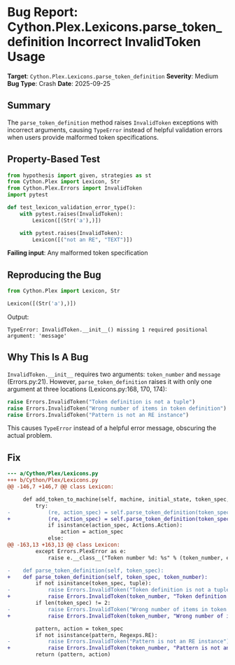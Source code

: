 # Bug Report: Cython.Plex.Lexicons.parse_token_definition Incorrect InvalidToken Usage

**Target**: `Cython.Plex.Lexicons.parse_token_definition`
**Severity**: Medium
**Bug Type**: Crash
**Date**: 2025-09-25

## Summary

The `parse_token_definition` method raises `InvalidToken` exceptions with incorrect arguments, causing `TypeError` instead of helpful validation errors when users provide malformed token specifications.

## Property-Based Test

```python
from hypothesis import given, strategies as st
from Cython.Plex import Lexicon, Str
from Cython.Plex.Errors import InvalidToken
import pytest

def test_lexicon_validation_error_type():
    with pytest.raises(InvalidToken):
        Lexicon([(Str('a'),)])

    with pytest.raises(InvalidToken):
        Lexicon([("not an RE", "TEXT")])
```

**Failing input**: Any malformed token specification

## Reproducing the Bug

```python
from Cython.Plex import Lexicon, Str

Lexicon([(Str('a'),)])
```

Output:
```
TypeError: InvalidToken.__init__() missing 1 required positional argument: 'message'
```

## Why This Is A Bug

`InvalidToken.__init__` requires two arguments: `token_number` and `message` (Errors.py:21). However, `parse_token_definition` raises it with only one argument at three locations (Lexicons.py:168, 170, 174):

```python
raise Errors.InvalidToken("Token definition is not a tuple")
raise Errors.InvalidToken("Wrong number of items in token definition")
raise Errors.InvalidToken("Pattern is not an RE instance")
```

This causes `TypeError` instead of a helpful error message, obscuring the actual problem.

## Fix

```diff
--- a/Cython/Plex/Lexicons.py
+++ b/Cython/Plex/Lexicons.py
@@ -146,7 +146,7 @@ class Lexicon:

     def add_token_to_machine(self, machine, initial_state, token_spec, token_number):
         try:
-            (re, action_spec) = self.parse_token_definition(token_spec)
+            (re, action_spec) = self.parse_token_definition(token_spec, token_number)
             if isinstance(action_spec, Actions.Action):
                 action = action_spec
             else:
@@ -163,13 +163,13 @@ class Lexicon:
         except Errors.PlexError as e:
             raise e.__class__("Token number %d: %s" % (token_number, e))

-    def parse_token_definition(self, token_spec):
+    def parse_token_definition(self, token_spec, token_number):
         if not isinstance(token_spec, tuple):
-            raise Errors.InvalidToken("Token definition is not a tuple")
+            raise Errors.InvalidToken(token_number, "Token definition is not a tuple")
         if len(token_spec) != 2:
-            raise Errors.InvalidToken("Wrong number of items in token definition")
+            raise Errors.InvalidToken(token_number, "Wrong number of items in token definition")

         pattern, action = token_spec
         if not isinstance(pattern, Regexps.RE):
-            raise Errors.InvalidToken("Pattern is not an RE instance")
+            raise Errors.InvalidToken(token_number, "Pattern is not an RE instance")
         return (pattern, action)
```